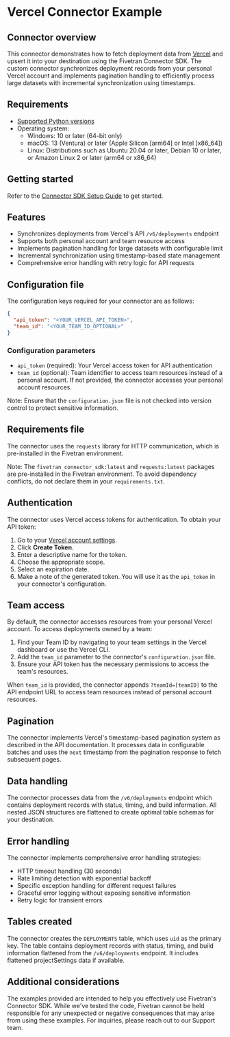 # Vercel Connector Example

## Connector overview
This connector demonstrates how to fetch deployment data from [Vercel](https://vercel.com/) and upsert it into your destination using the Fivetran Connector SDK. The custom connector synchronizes deployment records from your personal Vercel account and implements pagination handling to efficiently process large datasets with incremental synchronization using timestamps.

## Requirements
- [Supported Python versions](https://github.com/fivetran/fivetran_connector_sdk/blob/main/README.md#requirements)
- Operating system:
    - Windows: 10 or later (64-bit only)
    - macOS: 13 (Ventura) or later (Apple Silicon [arm64] or Intel [x86_64])
    - Linux: Distributions such as Ubuntu 20.04 or later, Debian 10 or later, or Amazon Linux 2 or later (arm64 or x86_64)

## Getting started
Refer to the [Connector SDK Setup Guide](https://fivetran.com/docs/connectors/connector-sdk/setup-guide) to get started.

## Features
- Synchronizes deployments from Vercel's API `/v6/deployments` endpoint
- Supports both personal account and team resource access
- Implements pagination handling for large datasets with configurable limit 
- Incremental synchronization using timestamp-based state management 
- Comprehensive error handling with retry logic for API requests

## Configuration file
The configuration keys required for your connector are as follows:

```json
{
  "api_token": "<YOUR_VERCEL_API_TOKEN>",
  "team_id": "<YOUR_TEAM_ID_OPTIONAL>"
}
```

### Configuration parameters

- `api_token` (required): Your Vercel access token for API authentication
- `team_id` (optional): Team identifier to access team resources instead of a personal account. If not provided, the connector accesses your personal account resources.

Note: Ensure that the `configuration.json` file is not checked into version control to protect sensitive information.

## Requirements file
The connector uses the `requests` library for HTTP communication, which is pre-installed in the Fivetran environment.

Note: The `fivetran_connector_sdk:latest` and `requests:latest` packages are pre-installed in the Fivetran environment. To avoid dependency conflicts, do not declare them in your `requirements.txt`.

## Authentication
The connector uses Vercel access tokens for authentication. To obtain your API token:

1. Go to your [Vercel account settings](https://vercel.com/account/tokens).
2. Click **Create Token**.
3. Enter a descriptive name for the token.
4. Choose the appropriate scope.
5. Select an expiration date.
6. Make a note of the generated token. You will use it as the `api_token` in your connector's configuration.

## Team access
By default, the connector accesses resources from your personal Vercel account. To access deployments owned by a team:

1. Find your Team ID by navigating to your team settings in the Vercel dashboard or use the Vercel CLI.
2. Add the `team_id` parameter to the connector's `configuration.json` file.
3. Ensure your API token has the necessary permissions to access the team's resources.

When `team_id` is provided, the connector appends `?teamId=[teamID]` to the API endpoint URL to access team resources instead of personal account resources.

## Pagination
The connector implements Vercel's timestamp-based pagination system as described in the API documentation. It processes data in configurable batches and uses the `next` timestamp from the pagination response to fetch subsequent pages.

## Data handling
The connector processes data from the `/v6/deployments` endpoint which contains deployment records with status, timing, and build information. All nested JSON structures are flattened to create optimal table schemas for your destination. 

## Error handling
The connector implements comprehensive error handling strategies:
- HTTP timeout handling (30 seconds)
- Rate limiting detection with exponential backoff
- Specific exception handling for different request failures
- Graceful error logging without exposing sensitive information
- Retry logic for transient errors

## Tables created
The connector creates the `DEPLOYMENTS` table, which uses `uid` as the primary key. The table contains deployment records with status, timing, and build information flattened from the `/v6/deployments` endpoint. It includes flattened projectSettings data if available.
## Additional considerations
The examples provided are intended to help you effectively use Fivetran's Connector SDK. While we've tested the code, Fivetran cannot be held responsible for any unexpected or negative consequences that may arise from using these examples. For inquiries, please reach out to our Support team.